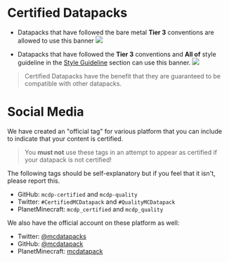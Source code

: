 # Certified Datapacks

- Datapacks that have followed the bare metal **Tier 3** conventions are allowed to use this banner
![](https://i.imgur.com/4Z0ioH5.png)

- Datapacks that have followed the **Tier 3** conventions and **All of** style guideline in the [Style Guideline](../style_guideline/index.md) section can use this banner.
![](https://i.imgur.com/ltLPoQp.png)

> Certified Datapacks have the benefit that they are guaranteed to be compatible with other datapacks.

# Social Media

We have created an "official tag" for various platform that you can include to indicate that your content is certified.

> You **must not** use these tags in an attempt to appear as certified if your datapack is not certified!

The following tags should be self-explanatory but if you feel that it isn't, please report this.

- GitHub: `mcdp-certified` and `mcdp-quality`
- Twitter: `#CertifiedMCDatapack` and `#QualityMCDatapack`
- PlanetMinecraft: `mcdp_certified` and `mcdp_quality`

We also have the official account on these platform as well:
- Twitter: [@mcdatapacks](https://twitter.com/mcdatapacks)
- GitHub: [@mcdatapack](https://github.com/mcdatapack)
- PlanetMinecraft: [mcdatapack](https://www.planetminecraft.com/member/mcdatapack/)
